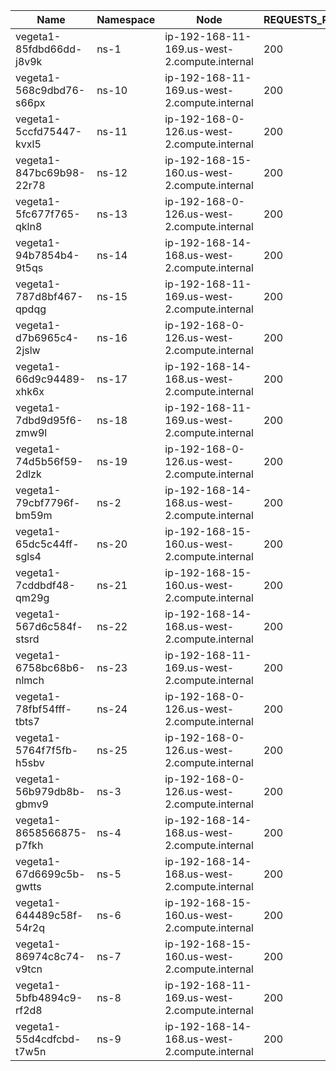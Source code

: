| Name | Namespace | Node | REQUESTS_PER_SECOND | DURATION | CONNECTIONS | MAX_CONNECTIONS |
|------|-----------|------|---------------------|----------|-------------|-----------------|
| vegeta1-85fdbd66dd-j8v9k | ns-1 | ip-192-168-11-169.us-west-2.compute.internal | 200 | 10m | 100 | 100 |
| vegeta1-568c9dbd76-s66px | ns-10 | ip-192-168-11-169.us-west-2.compute.internal | 200 | 10m | 100 | 100 |
| vegeta1-5ccfd75447-kvxl5 | ns-11 | ip-192-168-0-126.us-west-2.compute.internal | 200 | 10m | 100 | 100 |
| vegeta1-847bc69b98-22r78 | ns-12 | ip-192-168-15-160.us-west-2.compute.internal | 200 | 10m | 100 | 100 |
| vegeta1-5fc677f765-qkln8 | ns-13 | ip-192-168-0-126.us-west-2.compute.internal | 200 | 10m | 100 | 100 |
| vegeta1-94b7854b4-9t5qs | ns-14 | ip-192-168-14-168.us-west-2.compute.internal | 200 | 10m | 100 | 100 |
| vegeta1-787d8bf467-qpdqg | ns-15 | ip-192-168-11-169.us-west-2.compute.internal | 200 | 10m | 100 | 100 |
| vegeta1-d7b6965c4-2jslw | ns-16 | ip-192-168-0-126.us-west-2.compute.internal | 200 | 10m | 100 | 100 |
| vegeta1-66d9c94489-xhk6x | ns-17 | ip-192-168-14-168.us-west-2.compute.internal | 200 | 10m | 100 | 100 |
| vegeta1-7dbd9d95f6-zmw9l | ns-18 | ip-192-168-11-169.us-west-2.compute.internal | 200 | 10m | 100 | 100 |
| vegeta1-74d5b56f59-2dlzk | ns-19 | ip-192-168-0-126.us-west-2.compute.internal | 200 | 10m | 100 | 100 |
| vegeta1-79cbf7796f-bm59m | ns-2 | ip-192-168-14-168.us-west-2.compute.internal | 200 | 10m | 100 | 100 |
| vegeta1-65dc5c44ff-sgls4 | ns-20 | ip-192-168-15-160.us-west-2.compute.internal | 200 | 10m | 100 | 100 |
| vegeta1-7cddbdf48-qm29g | ns-21 | ip-192-168-15-160.us-west-2.compute.internal | 200 | 10m | 100 | 100 |
| vegeta1-567d6c584f-stsrd | ns-22 | ip-192-168-14-168.us-west-2.compute.internal | 200 | 10m | 100 | 100 |
| vegeta1-6758bc68b6-nlmch | ns-23 | ip-192-168-11-169.us-west-2.compute.internal | 200 | 10m | 100 | 100 |
| vegeta1-78fbf54fff-tbts7 | ns-24 | ip-192-168-0-126.us-west-2.compute.internal | 200 | 10m | 100 | 100 |
| vegeta1-5764f7f5fb-h5sbv | ns-25 | ip-192-168-0-126.us-west-2.compute.internal | 200 | 10m | 100 | 100 |
| vegeta1-56b979db8b-gbmv9 | ns-3 | ip-192-168-0-126.us-west-2.compute.internal | 200 | 10m | 100 | 100 |
| vegeta1-8658566875-p7fkh | ns-4 | ip-192-168-14-168.us-west-2.compute.internal | 200 | 10m | 100 | 100 |
| vegeta1-67d6699c5b-gwtts | ns-5 | ip-192-168-14-168.us-west-2.compute.internal | 200 | 10m | 100 | 100 |
| vegeta1-644489c58f-54r2q | ns-6 | ip-192-168-15-160.us-west-2.compute.internal | 200 | 10m | 100 | 100 |
| vegeta1-86974c8c74-v9tcn | ns-7 | ip-192-168-15-160.us-west-2.compute.internal | 200 | 10m | 100 | 100 |
| vegeta1-5bfb4894c9-rf2d8 | ns-8 | ip-192-168-11-169.us-west-2.compute.internal | 200 | 10m | 100 | 100 |
| vegeta1-55d4cdfcbd-t7w5n | ns-9 | ip-192-168-14-168.us-west-2.compute.internal | 200 | 10m | 100 | 100 |
